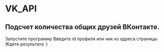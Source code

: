 # VK_API

## Подсчет количества общих друзей ВКонтакте.

Запустите программу
Введите id профиля или ник из адреса страницы
Ждите результата :)
